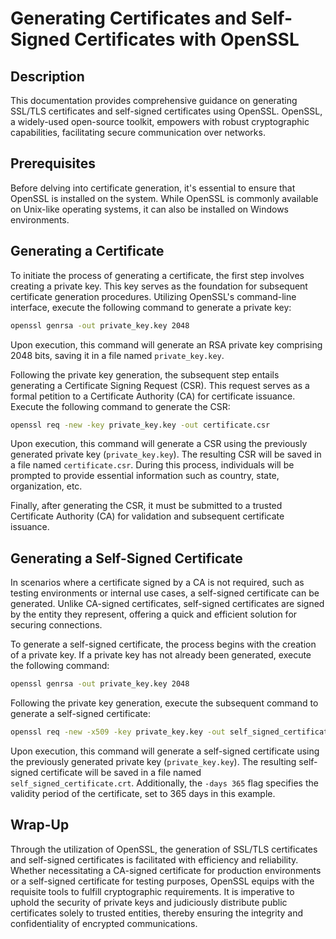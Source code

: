# Generating Certificates and Self-Signed Certificates with OpenSSL

## Description

This documentation provides comprehensive guidance on generating SSL/TLS certificates and self-signed certificates using OpenSSL. OpenSSL, a widely-used open-source toolkit, empowers with robust cryptographic capabilities, facilitating secure communication over networks.

## Prerequisites

Before delving into certificate generation, it's essential to ensure that OpenSSL is installed on the system. While OpenSSL is commonly available on Unix-like operating systems, it can also be installed on Windows environments.

## Generating a Certificate

To initiate the process of generating a certificate, the first step involves creating a private key. This key serves as the foundation for subsequent certificate generation procedures. Utilizing OpenSSL's command-line interface, execute the following command to generate a private key:

```bash
openssl genrsa -out private_key.key 2048
```

Upon execution, this command will generate an RSA private key comprising 2048 bits, saving it in a file named `private_key.key`.

Following the private key generation, the subsequent step entails generating a Certificate Signing Request (CSR). This request serves as a formal petition to a Certificate Authority (CA) for certificate issuance. Execute the following command to generate the CSR:

```bash
openssl req -new -key private_key.key -out certificate.csr
```

Upon execution, this command will generate a CSR using the previously generated private key (`private_key.key`). The resulting CSR will be saved in a file named `certificate.csr`. During this process, individuals will be prompted to provide essential information such as country, state, organization, etc.

Finally, after generating the CSR, it must be submitted to a trusted Certificate Authority (CA) for validation and subsequent certificate issuance.

## Generating a Self-Signed Certificate

In scenarios where a certificate signed by a CA is not required, such as testing environments or internal use cases, a self-signed certificate can be generated. Unlike CA-signed certificates, self-signed certificates are signed by the entity they represent, offering a quick and efficient solution for securing connections.

To generate a self-signed certificate, the process begins with the creation of a private key. If a private key has not already been generated, execute the following command:

```bash
openssl genrsa -out private_key.key 2048
```

Following the private key generation, execute the subsequent command to generate a self-signed certificate:

```bash
openssl req -new -x509 -key private_key.key -out self_signed_certificate.crt -days 365
```

Upon execution, this command will generate a self-signed certificate using the previously generated private key (`private_key.key`). The resulting self-signed certificate will be saved in a file named `self_signed_certificate.crt`. Additionally, the `-days 365` flag specifies the validity period of the certificate, set to 365 days in this example.

## Wrap-Up

Through the utilization of OpenSSL, the generation of SSL/TLS certificates and self-signed certificates is facilitated with efficiency and reliability. Whether necessitating a CA-signed certificate for production environments or a self-signed certificate for testing purposes, OpenSSL equips with the requisite tools to fulfill cryptographic requirements. It is imperative to uphold the security of private keys and judiciously distribute public certificates solely to trusted entities, thereby ensuring the integrity and confidentiality of encrypted communications.